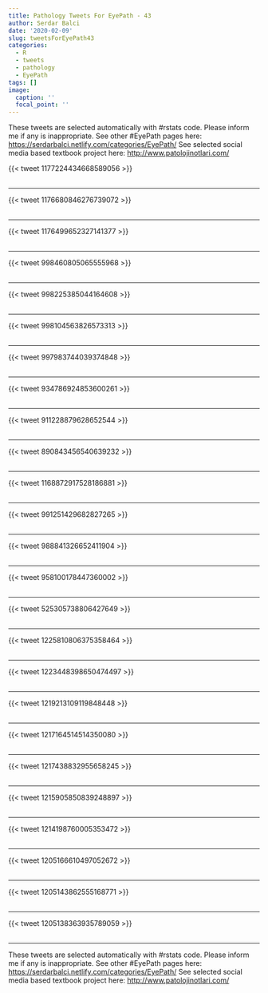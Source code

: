 ```yaml
---
title: Pathology Tweets For EyePath - 43
author: Serdar Balci
date: '2020-02-09'
slug: tweetsForEyePath43
categories:
  - R
  - tweets
  - pathology
  - EyePath
tags: []
image:
  caption: ''
  focal_point: ''
---
```



These tweets are selected automatically with #rstats code. Please inform me if any is inappropriate.
See other #EyePath pages here: https://serdarbalci.netlify.com/categories/EyePath/ 
See selected social media based textbook project here: http://www.patolojinotlari.com/

{{< tweet 1177224434668589056 >}}
<br>
<br>
<hr>
{{< tweet 1176680846276739072 >}}
<br>
<br>
<hr>
{{< tweet 1176499652327141377 >}}
<br>
<br>
<hr>
{{< tweet 998460805065555968 >}}
<br>
<br>
<hr>
{{< tweet 998225385044164608 >}}
<br>
<br>
<hr>
{{< tweet 998104563826573313 >}}
<br>
<br>
<hr>
{{< tweet 997983744039374848 >}}
<br>
<br>
<hr>
{{< tweet 934786924853600261 >}}
<br>
<br>
<hr>
{{< tweet 911228879628652544 >}}
<br>
<br>
<hr>
{{< tweet 890843456540639232 >}}
<br>
<br>
<hr>
{{< tweet 1168872917528186881 >}}
<br>
<br>
<hr>
{{< tweet 991251429682827265 >}}
<br>
<br>
<hr>
{{< tweet 988841326652411904 >}}
<br>
<br>
<hr>
{{< tweet 958100178447360002 >}}
<br>
<br>
<hr>
{{< tweet 525305738806427649 >}}
<br>
<br>
<hr>
{{< tweet 1225810806375358464 >}}
<br>
<br>
<hr>
{{< tweet 1223448398650474497 >}}
<br>
<br>
<hr>
{{< tweet 1219213109119848448 >}}
<br>
<br>
<hr>
{{< tweet 1217164514514350080 >}}
<br>
<br>
<hr>
{{< tweet 1217438832955658245 >}}
<br>
<br>
<hr>
{{< tweet 1215905850839248897 >}}
<br>
<br>
<hr>
{{< tweet 1214198760005353472 >}}
<br>
<br>
<hr>
{{< tweet 1205166610497052672 >}}
<br>
<br>
<hr>
{{< tweet 1205143862555168771 >}}
<br>
<br>
<hr>
{{< tweet 1205138363935789059 >}}
<br>
<br>
<hr>


These tweets are selected automatically with #rstats code. Please inform me if any is inappropriate.
See other #EyePath pages here: https://serdarbalci.netlify.com/categories/EyePath/ 
See selected social media based textbook project here: http://www.patolojinotlari.com/
